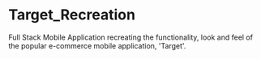# Target_Recreation
Full Stack Mobile Application recreating the functionality, look and feel of the popular e-commerce mobile application, 'Target'.
